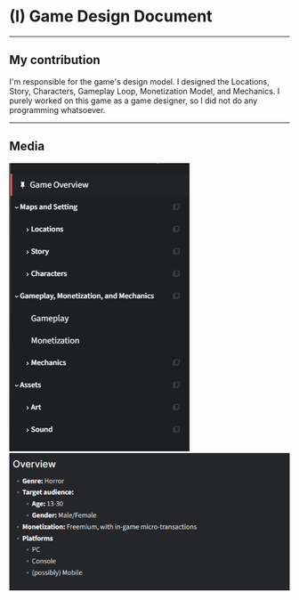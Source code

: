 # (I) Game Design Document
----
## My contribution
I'm responsible for the game's design model.
I designed the Locations, Story, Characters, Gameplay Loop, Monetization Model,
and Mechanics. I purely worked on this game as a game designer, so I did not do any
programming whatsoever.

----
## Media

![Dashing](Images/Gdd1.png)
![High Ground](Images/Gdd2.png)